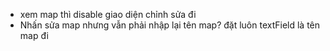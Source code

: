 - xem map thì disable giao diện chỉnh sửa đi 
- Nhấn sửa map nhưng vẫn phải nhập lại tên map? đặt luôn textField là tên map đi